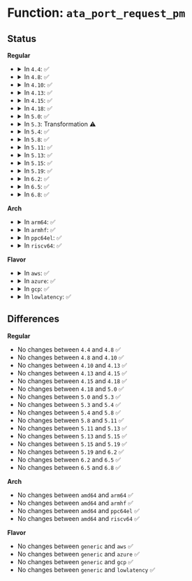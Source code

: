 # Function: <code>ata_port_request_pm</code>

## Status
<b>Regular</b>
<ul>
<li>
<details>
<summary>In <code>4.4</code>: ✅</summary>

```c
void ata_port_request_pm(struct ata_port *ap, pm_message_t mesg, unsigned int action, unsigned int ehi_flags, bool async);
```

**Collision:** Unique Static

**Inline:** No

**Transformation:** False

**Instances:**

```
In drivers/ata/libata-core.c (ffffffff815c8ac0)
Location: drivers/ata/libata-core.c:5309
Inline: False
Direct callers:
  - drivers/ata/libata-core.c:ata_sas_port_suspend
  - drivers/ata/libata-core.c:ata_sas_port_resume
  - drivers/ata/libata-core.c:ata_port_runtime_resume
  - drivers/ata/libata-core.c:ata_port_runtime_suspend
  - drivers/ata/libata-core.c:ata_port_pm_poweroff
  - drivers/ata/libata-core.c:ata_port_pm_freeze
  - drivers/ata/libata-core.c:ata_port_pm_suspend
  - drivers/ata/libata-core.c:ata_port_pm_resume
```
**Symbols:**

```
ffffffff815c8ac0-ffffffff815c8bb0: ata_port_request_pm (STB_LOCAL)
```
</details>
</li>
<li>
<details>
<summary>In <code>4.8</code>: ✅</summary>

```c
void ata_port_request_pm(struct ata_port *ap, pm_message_t mesg, unsigned int action, unsigned int ehi_flags, bool async);
```

**Collision:** Unique Static

**Inline:** No

**Transformation:** False

**Instances:**

```
In drivers/ata/libata-core.c (ffffffff816210c0)
Location: drivers/ata/libata-core.c:5501
Inline: False
Direct callers:
  - drivers/ata/libata-core.c:ata_sas_port_resume
  - drivers/ata/libata-core.c:ata_sas_port_suspend
  - drivers/ata/libata-core.c:ata_port_runtime_resume
  - drivers/ata/libata-core.c:ata_port_runtime_suspend
  - drivers/ata/libata-core.c:ata_port_pm_resume
  - drivers/ata/libata-core.c:ata_port_pm_poweroff
  - drivers/ata/libata-core.c:ata_port_pm_freeze
  - drivers/ata/libata-core.c:ata_port_pm_suspend
```
**Symbols:**

```
ffffffff816210c0-ffffffff816211b0: ata_port_request_pm (STB_LOCAL)
```
</details>
</li>
<li>
<details>
<summary>In <code>4.10</code>: ✅</summary>

```c
void ata_port_request_pm(struct ata_port *ap, pm_message_t mesg, unsigned int action, unsigned int ehi_flags, bool async);
```

**Collision:** Unique Static

**Inline:** No

**Transformation:** False

**Instances:**

```
In drivers/ata/libata-core.c (ffffffff81651c40)
Location: drivers/ata/libata-core.c:5543
Inline: False
Direct callers:
  - drivers/ata/libata-core.c:ata_sas_port_resume
  - drivers/ata/libata-core.c:ata_sas_port_suspend
  - drivers/ata/libata-core.c:ata_port_runtime_resume
  - drivers/ata/libata-core.c:ata_port_runtime_suspend
  - drivers/ata/libata-core.c:ata_port_pm_resume
  - drivers/ata/libata-core.c:ata_port_pm_poweroff
  - drivers/ata/libata-core.c:ata_port_pm_freeze
  - drivers/ata/libata-core.c:ata_port_pm_suspend
```
**Symbols:**

```
ffffffff81651c40-ffffffff81651d30: ata_port_request_pm (STB_LOCAL)
```
</details>
</li>
<li>
<details>
<summary>In <code>4.13</code>: ✅</summary>

```c
void ata_port_request_pm(struct ata_port *ap, pm_message_t mesg, unsigned int action, unsigned int ehi_flags, bool async);
```

**Collision:** Unique Static

**Inline:** No

**Transformation:** False

**Instances:**

```
In drivers/ata/libata-core.c (ffffffff81666290)
Location: drivers/ata/libata-core.c:5629
Inline: False
Direct callers:
  - drivers/ata/libata-core.c:ata_sas_port_resume
  - drivers/ata/libata-core.c:ata_sas_port_suspend
  - drivers/ata/libata-core.c:ata_port_runtime_resume
  - drivers/ata/libata-core.c:ata_port_runtime_suspend
  - drivers/ata/libata-core.c:ata_port_pm_resume
  - drivers/ata/libata-core.c:ata_port_pm_poweroff
  - drivers/ata/libata-core.c:ata_port_pm_freeze
  - drivers/ata/libata-core.c:ata_port_pm_suspend
```
**Symbols:**

```
ffffffff81666290-ffffffff81666362: ata_port_request_pm (STB_LOCAL)
```
</details>
</li>
<li>
<details>
<summary>In <code>4.15</code>: ✅</summary>

```c
void ata_port_request_pm(struct ata_port *ap, pm_message_t mesg, unsigned int action, unsigned int ehi_flags, bool async);
```

**Collision:** Unique Static

**Inline:** No

**Transformation:** False

**Instances:**

```
In drivers/ata/libata-core.c (ffffffff816cf8f0)
Location: drivers/ata/libata-core.c:5660
Inline: False
Direct callers:
  - drivers/ata/libata-core.c:ata_sas_port_resume
  - drivers/ata/libata-core.c:ata_sas_port_suspend
  - drivers/ata/libata-core.c:ata_port_runtime_resume
  - drivers/ata/libata-core.c:ata_port_runtime_suspend
  - drivers/ata/libata-core.c:ata_port_pm_resume
  - drivers/ata/libata-core.c:ata_port_pm_poweroff
  - drivers/ata/libata-core.c:ata_port_pm_freeze
  - drivers/ata/libata-core.c:ata_port_pm_suspend
```
**Symbols:**

```
ffffffff816cf8f0-ffffffff816cf9c2: ata_port_request_pm (STB_LOCAL)
```
</details>
</li>
<li>
<details>
<summary>In <code>4.18</code>: ✅</summary>

```c
void ata_port_request_pm(struct ata_port *ap, pm_message_t mesg, unsigned int action, unsigned int ehi_flags, bool async);
```

**Collision:** Unique Static

**Inline:** No

**Transformation:** False

**Instances:**

```
In drivers/ata/libata-core.c (ffffffff8170c330)
Location: drivers/ata/libata-core.c:5676
Inline: False
Direct callers:
  - drivers/ata/libata-core.c:ata_sas_port_resume
  - drivers/ata/libata-core.c:ata_sas_port_suspend
  - drivers/ata/libata-core.c:ata_port_runtime_resume
  - drivers/ata/libata-core.c:ata_port_runtime_suspend
  - drivers/ata/libata-core.c:ata_port_pm_resume
  - drivers/ata/libata-core.c:ata_port_pm_poweroff
  - drivers/ata/libata-core.c:ata_port_pm_freeze
  - drivers/ata/libata-core.c:ata_port_pm_suspend
```
**Symbols:**

```
ffffffff8170c330-ffffffff8170c3fe: ata_port_request_pm (STB_LOCAL)
```
</details>
</li>
<li>
<details>
<summary>In <code>5.0</code>: ✅</summary>

```c
void ata_port_request_pm(struct ata_port *ap, pm_message_t mesg, unsigned int action, unsigned int ehi_flags, bool async);
```

**Collision:** Unique Static

**Inline:** No

**Transformation:** False

**Instances:**

```
In drivers/ata/libata-core.c (ffffffff8172e7b0)
Location: drivers/ata/libata-core.c:5680
Inline: False
Direct callers:
  - drivers/ata/libata-core.c:ata_sas_port_resume
  - drivers/ata/libata-core.c:ata_sas_port_suspend
  - drivers/ata/libata-core.c:ata_port_runtime_resume
  - drivers/ata/libata-core.c:ata_port_runtime_suspend
  - drivers/ata/libata-core.c:ata_port_pm_resume
  - drivers/ata/libata-core.c:ata_port_pm_poweroff
  - drivers/ata/libata-core.c:ata_port_pm_freeze
  - drivers/ata/libata-core.c:ata_port_pm_suspend
```
**Symbols:**

```
ffffffff8172e7b0-ffffffff8172e87e: ata_port_request_pm (STB_LOCAL)
```
</details>
</li>
<li>
<details>
<summary>In <code>5.3</code>: Transformation ⚠️</summary>

```c
void ata_port_request_pm(struct ata_port *ap, pm_message_t mesg, unsigned int action, unsigned int ehi_flags, bool async);
```

**Collision:** Unique Static

**Inline:** No

**Transformation:** True

**Instances:**

```
In drivers/ata/libata-core.c (0)
Location: drivers/ata/libata-core.c:5665
Inline: False
Direct callers:
  - drivers/ata/libata-core.c:ata_sas_port_resume
  - drivers/ata/libata-core.c:ata_sas_port_suspend
  - drivers/ata/libata-core.c:ata_port_runtime_resume
  - drivers/ata/libata-core.c:ata_port_runtime_suspend
  - drivers/ata/libata-core.c:ata_port_pm_resume
  - drivers/ata/libata-core.c:ata_port_pm_poweroff
  - drivers/ata/libata-core.c:ata_port_pm_freeze
  - drivers/ata/libata-core.c:ata_port_pm_suspend
```
**Symbols:**

```
ffffffff81769f90-ffffffff8176a06f: ata_port_request_pm (STB_LOCAL)
ffffffff81770c6d-ffffffff81770c93: ata_port_request_pm.cold (STB_LOCAL)
```
</details>
</li>
<li>
<details>
<summary>In <code>5.4</code>: ✅</summary>

```c
void ata_port_request_pm(struct ata_port *ap, pm_message_t mesg, unsigned int action, unsigned int ehi_flags, bool async);
```

**Collision:** Unique Static

**Inline:** No

**Transformation:** False

**Instances:**

```
In drivers/ata/libata-core.c (ffffffff8178dff0)
Location: drivers/ata/libata-core.c:5689
Inline: False
Direct callers:
  - drivers/ata/libata-core.c:ata_sas_port_resume
  - drivers/ata/libata-core.c:ata_sas_port_suspend
  - drivers/ata/libata-core.c:ata_port_runtime_resume
  - drivers/ata/libata-core.c:ata_port_runtime_suspend
  - drivers/ata/libata-core.c:ata_port_pm_resume
  - drivers/ata/libata-core.c:ata_port_pm_poweroff
  - drivers/ata/libata-core.c:ata_port_pm_freeze
  - drivers/ata/libata-core.c:ata_port_pm_suspend
```
**Symbols:**

```
ffffffff8178dff0-ffffffff8178e0c2: ata_port_request_pm (STB_LOCAL)
```
</details>
</li>
<li>
<details>
<summary>In <code>5.8</code>: ✅</summary>

```c
void ata_port_request_pm(struct ata_port *ap, pm_message_t mesg, unsigned int action, unsigned int ehi_flags, bool async);
```

**Collision:** Unique Static

**Inline:** No

**Transformation:** False

**Instances:**

```
In drivers/ata/libata-core.c (ffffffff81853b90)
Location: drivers/ata/libata-core.c:4928
Inline: False
Direct callers:
  - drivers/ata/libata-core.c:ata_sas_port_resume
  - drivers/ata/libata-core.c:ata_sas_port_suspend
  - drivers/ata/libata-core.c:ata_port_runtime_resume
  - drivers/ata/libata-core.c:ata_port_runtime_suspend
  - drivers/ata/libata-core.c:ata_port_pm_resume
  - drivers/ata/libata-core.c:ata_port_pm_poweroff
  - drivers/ata/libata-core.c:ata_port_pm_freeze
  - drivers/ata/libata-core.c:ata_port_pm_suspend
```
**Symbols:**

```
ffffffff81853b90-ffffffff81853c9f: ata_port_request_pm (STB_LOCAL)
```
</details>
</li>
<li>
<details>
<summary>In <code>5.11</code>: ✅</summary>

```c
void ata_port_request_pm(struct ata_port *ap, pm_message_t mesg, unsigned int action, unsigned int ehi_flags, bool async);
```

**Collision:** Unique Static

**Inline:** No

**Transformation:** False

**Instances:**

```
In drivers/ata/libata-core.c (ffffffff81863e60)
Location: drivers/ata/libata-core.c:4928
Inline: False
Direct callers:
  - drivers/ata/libata-core.c:ata_sas_port_resume
  - drivers/ata/libata-core.c:ata_sas_port_suspend
  - drivers/ata/libata-core.c:ata_port_runtime_resume
  - drivers/ata/libata-core.c:ata_port_runtime_suspend
  - drivers/ata/libata-core.c:ata_port_pm_resume
  - drivers/ata/libata-core.c:ata_port_pm_poweroff
  - drivers/ata/libata-core.c:ata_port_pm_freeze
  - drivers/ata/libata-core.c:ata_port_pm_suspend
```
**Symbols:**

```
ffffffff81863e60-ffffffff81863f6f: ata_port_request_pm (STB_LOCAL)
```
</details>
</li>
<li>
<details>
<summary>In <code>5.13</code>: ✅</summary>

```c
void ata_port_request_pm(struct ata_port *ap, pm_message_t mesg, unsigned int action, unsigned int ehi_flags, bool async);
```

**Collision:** Unique Static

**Inline:** No

**Transformation:** False

**Instances:**

```
In drivers/ata/libata-core.c (ffffffff81846ac0)
Location: drivers/ata/libata-core.c:4928
Inline: False
Direct callers:
  - drivers/ata/libata-core.c:ata_sas_port_resume
  - drivers/ata/libata-core.c:ata_sas_port_suspend
  - drivers/ata/libata-core.c:ata_port_runtime_resume
  - drivers/ata/libata-core.c:ata_port_runtime_suspend
  - drivers/ata/libata-core.c:ata_port_pm_resume
  - drivers/ata/libata-core.c:ata_port_pm_poweroff
  - drivers/ata/libata-core.c:ata_port_pm_freeze
  - drivers/ata/libata-core.c:ata_port_pm_suspend
```
**Symbols:**

```
ffffffff81846ac0-ffffffff81846bcf: ata_port_request_pm (STB_LOCAL)
```
</details>
</li>
<li>
<details>
<summary>In <code>5.15</code>: ✅</summary>

```c
void ata_port_request_pm(struct ata_port *ap, pm_message_t mesg, unsigned int action, unsigned int ehi_flags, bool async);
```

**Collision:** Unique Static

**Inline:** No

**Transformation:** False

**Instances:**

```
In drivers/ata/libata-core.c (ffffffff818d2ee0)
Location: drivers/ata/libata-core.c:4988
Inline: False
Direct callers:
  - drivers/ata/libata-core.c:ata_sas_port_resume
  - drivers/ata/libata-core.c:ata_sas_port_suspend
  - drivers/ata/libata-core.c:ata_port_runtime_resume
  - drivers/ata/libata-core.c:ata_port_runtime_suspend
  - drivers/ata/libata-core.c:ata_port_pm_resume
  - drivers/ata/libata-core.c:ata_port_pm_poweroff
  - drivers/ata/libata-core.c:ata_port_pm_freeze
  - drivers/ata/libata-core.c:ata_port_pm_suspend
```
**Symbols:**

```
ffffffff818d2ee0-ffffffff818d2fef: ata_port_request_pm (STB_LOCAL)
```
</details>
</li>
<li>
<details>
<summary>In <code>5.19</code>: ✅</summary>

```c
void ata_port_request_pm(struct ata_port *ap, pm_message_t mesg, unsigned int action, unsigned int ehi_flags, bool async);
```

**Collision:** Unique Static

**Inline:** No

**Transformation:** False

**Instances:**

```
In drivers/ata/libata-core.c (ffffffff81a23560)
Location: drivers/ata/libata-core.c:4972
Inline: False
Direct callers:
  - drivers/ata/libata-core.c:ata_sas_port_resume
  - drivers/ata/libata-core.c:ata_sas_port_suspend
  - drivers/ata/libata-core.c:ata_port_runtime_resume
  - drivers/ata/libata-core.c:ata_port_runtime_suspend
  - drivers/ata/libata-core.c:ata_port_pm_resume
  - drivers/ata/libata-core.c:ata_port_pm_poweroff
  - drivers/ata/libata-core.c:ata_port_pm_freeze
  - drivers/ata/libata-core.c:ata_port_pm_suspend
```
**Symbols:**

```
ffffffff81a23560-ffffffff81a23685: ata_port_request_pm (STB_LOCAL)
```
</details>
</li>
<li>
<details>
<summary>In <code>6.2</code>: ✅</summary>

```c
void ata_port_request_pm(struct ata_port *ap, pm_message_t mesg, unsigned int action, unsigned int ehi_flags, bool async);
```

**Collision:** Unique Static

**Inline:** No

**Transformation:** False

**Instances:**

```
In drivers/ata/libata-core.c (ffffffff81ba5380)
Location: drivers/ata/libata-core.c:4978
Inline: False
Direct callers:
  - drivers/ata/libata-core.c:ata_sas_port_resume
  - drivers/ata/libata-core.c:ata_sas_port_suspend
  - drivers/ata/libata-core.c:ata_port_runtime_resume
  - drivers/ata/libata-core.c:ata_port_runtime_suspend
  - drivers/ata/libata-core.c:ata_port_pm_resume
  - drivers/ata/libata-core.c:ata_port_pm_poweroff
  - drivers/ata/libata-core.c:ata_port_pm_freeze
  - drivers/ata/libata-core.c:ata_port_pm_suspend
```
**Symbols:**

```
ffffffff81ba5380-ffffffff81ba54a5: ata_port_request_pm (STB_LOCAL)
```
</details>
</li>
<li>
<details>
<summary>In <code>6.5</code>: ✅</summary>

```c
void ata_port_request_pm(struct ata_port *ap, pm_message_t mesg, unsigned int action, unsigned int ehi_flags, bool async);
```

**Collision:** Unique Static

**Inline:** No

**Transformation:** False

**Instances:**

```
In drivers/ata/libata-core.c (ffffffff81bfb9d0)
Location: drivers/ata/libata-core.c:5203
Inline: False
Direct callers:
  - drivers/ata/libata-core.c:ata_sas_port_resume
  - drivers/ata/libata-core.c:ata_sas_port_suspend
  - drivers/ata/libata-core.c:ata_port_runtime_resume
  - drivers/ata/libata-core.c:ata_port_runtime_suspend
  - drivers/ata/libata-core.c:ata_port_pm_resume
  - drivers/ata/libata-core.c:ata_port_pm_poweroff
  - drivers/ata/libata-core.c:ata_port_pm_freeze
  - drivers/ata/libata-core.c:ata_port_pm_suspend
```
**Symbols:**

```
ffffffff81bfb9d0-ffffffff81bfbaf5: ata_port_request_pm (STB_LOCAL)
```
</details>
</li>
<li>
<details>
<summary>In <code>6.8</code>: ✅</summary>

```c
void ata_port_request_pm(struct ata_port *ap, pm_message_t mesg, unsigned int action, unsigned int ehi_flags, bool async);
```

**Collision:** Unique Static

**Inline:** No

**Transformation:** False

**Instances:**

```
In drivers/ata/libata-core.c (ffffffff81c51500)
Location: drivers/ata/libata-core.c:5173
Inline: False
Direct callers:
  - drivers/ata/libata-core.c:ata_sas_port_resume
  - drivers/ata/libata-core.c:ata_sas_port_suspend
  - drivers/ata/libata-core.c:ata_port_runtime_resume
  - drivers/ata/libata-core.c:ata_port_runtime_suspend
  - drivers/ata/libata-core.c:ata_port_pm_freeze
  - drivers/ata/libata-core.c:ata_port_pm_suspend
```
**Symbols:**

```
ffffffff81c51500-ffffffff81c51657: ata_port_request_pm (STB_LOCAL)
```
</details>
</li>
</ul>
<b>Arch</b>
<ul>
<li>
<details>
<summary>In <code>arm64</code>: ✅</summary>

```c
void ata_port_request_pm(struct ata_port *ap, pm_message_t mesg, unsigned int action, unsigned int ehi_flags, bool async);
```

**Collision:** Unique Static

**Inline:** No

**Transformation:** False

**Instances:**

```
In drivers/ata/libata-core.c (ffff800010998f90)
Location: drivers/ata/libata-core.c:5689
Inline: False
Direct callers:
  - drivers/ata/libata-core.c:ata_sas_port_resume
  - drivers/ata/libata-core.c:ata_sas_port_suspend
  - drivers/ata/libata-core.c:ata_port_runtime_resume
  - drivers/ata/libata-core.c:ata_port_runtime_suspend
  - drivers/ata/libata-core.c:ata_port_pm_resume
  - drivers/ata/libata-core.c:ata_port_pm_poweroff
  - drivers/ata/libata-core.c:ata_port_pm_freeze
  - drivers/ata/libata-core.c:ata_port_pm_suspend
```
**Symbols:**

```
ffff800010998f90-ffff8000109990d8: ata_port_request_pm (STB_LOCAL)
```
</details>
</li>
<li>
<details>
<summary>In <code>armhf</code>: ✅</summary>

```c
void ata_port_request_pm(struct ata_port *ap, pm_message_t mesg, unsigned int action, unsigned int ehi_flags, bool async);
```

**Collision:** Unique Static

**Inline:** No

**Transformation:** False

**Instances:**

```
In drivers/ata/libata-core.c (c0a675f8)
Location: drivers/ata/libata-core.c:5689
Inline: False
Direct callers:
  - drivers/ata/libata-core.c:ata_sas_port_resume
  - drivers/ata/libata-core.c:ata_sas_port_suspend
  - drivers/ata/libata-core.c:ata_port_runtime_resume
  - drivers/ata/libata-core.c:ata_port_runtime_suspend
  - drivers/ata/libata-core.c:ata_port_pm_resume
  - drivers/ata/libata-core.c:ata_port_pm_poweroff
  - drivers/ata/libata-core.c:ata_port_pm_freeze
  - drivers/ata/libata-core.c:ata_port_pm_suspend
```
**Symbols:**

```
c0a675f8-c0a67708: ata_port_request_pm (STB_LOCAL)
```
</details>
</li>
<li>
<details>
<summary>In <code>ppc64el</code>: ✅</summary>

```c
void ata_port_request_pm(struct ata_port *ap, pm_message_t mesg, unsigned int action, unsigned int ehi_flags, bool async);
```

**Collision:** Unique Static

**Inline:** No

**Transformation:** False

**Instances:**

```
In drivers/ata/libata-core.c (c000000000a59de0)
Location: drivers/ata/libata-core.c:5689
Inline: False
Direct callers:
  - drivers/ata/libata-core.c:ata_sas_port_resume
  - drivers/ata/libata-core.c:ata_sas_port_suspend
  - drivers/ata/libata-core.c:ata_port_runtime_resume
  - drivers/ata/libata-core.c:ata_port_runtime_suspend
  - drivers/ata/libata-core.c:ata_port_pm_resume
  - drivers/ata/libata-core.c:ata_port_pm_poweroff
  - drivers/ata/libata-core.c:ata_port_pm_freeze
  - drivers/ata/libata-core.c:ata_port_pm_suspend
```
**Symbols:**

```
c000000000a59de0-c000000000a59f50: ata_port_request_pm (STB_LOCAL)
```
</details>
</li>
<li>
<details>
<summary>In <code>riscv64</code>: ✅</summary>

```c
void ata_port_request_pm(struct ata_port *ap, pm_message_t mesg, unsigned int action, unsigned int ehi_flags, bool async);
```

**Collision:** Unique Static

**Inline:** No

**Transformation:** False

**Instances:**

```
In drivers/ata/libata-core.c (ffffffe0005f8402)
Location: drivers/ata/libata-core.c:5689
Inline: False
Direct callers:
  - drivers/ata/libata-core.c:ata_sas_port_resume
  - drivers/ata/libata-core.c:ata_sas_port_suspend
  - drivers/ata/libata-core.c:ata_port_runtime_resume
  - drivers/ata/libata-core.c:ata_port_runtime_suspend
  - drivers/ata/libata-core.c:ata_port_pm_resume
  - drivers/ata/libata-core.c:ata_port_pm_poweroff
  - drivers/ata/libata-core.c:ata_port_pm_freeze
  - drivers/ata/libata-core.c:ata_port_pm_suspend
```
**Symbols:**

```
ffffffe0005f8402-ffffffe0005f84e8: ata_port_request_pm (STB_LOCAL)
```
</details>
</li>
</ul>
<b>Flavor</b>
<ul>
<li>
<details>
<summary>In <code>aws</code>: ✅</summary>

```c
void ata_port_request_pm(struct ata_port *ap, pm_message_t mesg, unsigned int action, unsigned int ehi_flags, bool async);
```

**Collision:** Unique Static

**Inline:** No

**Transformation:** False

**Instances:**

```
In drivers/ata/libata-core.c (ffffffff81753180)
Location: drivers/ata/libata-core.c:5689
Inline: False
Direct callers:
  - drivers/ata/libata-core.c:ata_sas_port_resume
  - drivers/ata/libata-core.c:ata_sas_port_suspend
  - drivers/ata/libata-core.c:ata_port_runtime_resume
  - drivers/ata/libata-core.c:ata_port_runtime_suspend
  - drivers/ata/libata-core.c:ata_port_pm_resume
  - drivers/ata/libata-core.c:ata_port_pm_poweroff
  - drivers/ata/libata-core.c:ata_port_pm_freeze
  - drivers/ata/libata-core.c:ata_port_pm_suspend
```
**Symbols:**

```
ffffffff81753180-ffffffff81753252: ata_port_request_pm (STB_LOCAL)
```
</details>
</li>
<li>
<details>
<summary>In <code>azure</code>: ✅</summary>

```c
void ata_port_request_pm(struct ata_port *ap, pm_message_t mesg, unsigned int action, unsigned int ehi_flags, bool async);
```

**Collision:** Unique Static

**Inline:** No

**Transformation:** False

**Instances:**

```
In drivers/ata/libata-core.c (ffffffff81733020)
Location: drivers/ata/libata-core.c:5689
Inline: False
Direct callers:
  - drivers/ata/libata-core.c:ata_sas_port_resume
  - drivers/ata/libata-core.c:ata_sas_port_suspend
  - drivers/ata/libata-core.c:ata_port_runtime_resume
  - drivers/ata/libata-core.c:ata_port_runtime_suspend
  - drivers/ata/libata-core.c:ata_port_pm_resume
  - drivers/ata/libata-core.c:ata_port_pm_poweroff
  - drivers/ata/libata-core.c:ata_port_pm_freeze
  - drivers/ata/libata-core.c:ata_port_pm_suspend
```
**Symbols:**

```
ffffffff81733020-ffffffff817330f2: ata_port_request_pm (STB_LOCAL)
```
</details>
</li>
<li>
<details>
<summary>In <code>gcp</code>: ✅</summary>

```c
void ata_port_request_pm(struct ata_port *ap, pm_message_t mesg, unsigned int action, unsigned int ehi_flags, bool async);
```

**Collision:** Unique Static

**Inline:** No

**Transformation:** False

**Instances:**

```
In drivers/ata/libata-core.c (ffffffff81782e70)
Location: drivers/ata/libata-core.c:5689
Inline: False
Direct callers:
  - drivers/ata/libata-core.c:ata_sas_port_resume
  - drivers/ata/libata-core.c:ata_sas_port_suspend
  - drivers/ata/libata-core.c:ata_port_runtime_resume
  - drivers/ata/libata-core.c:ata_port_runtime_suspend
  - drivers/ata/libata-core.c:ata_port_pm_resume
  - drivers/ata/libata-core.c:ata_port_pm_poweroff
  - drivers/ata/libata-core.c:ata_port_pm_freeze
  - drivers/ata/libata-core.c:ata_port_pm_suspend
```
**Symbols:**

```
ffffffff81782e70-ffffffff81782f42: ata_port_request_pm (STB_LOCAL)
```
</details>
</li>
<li>
<details>
<summary>In <code>lowlatency</code>: ✅</summary>

```c
void ata_port_request_pm(struct ata_port *ap, pm_message_t mesg, unsigned int action, unsigned int ehi_flags, bool async);
```

**Collision:** Unique Static

**Inline:** No

**Transformation:** False

**Instances:**

```
In drivers/ata/libata-core.c (ffffffff8179cd30)
Location: drivers/ata/libata-core.c:5689
Inline: False
Direct callers:
  - drivers/ata/libata-core.c:ata_sas_port_resume
  - drivers/ata/libata-core.c:ata_sas_port_suspend
  - drivers/ata/libata-core.c:ata_port_runtime_resume
  - drivers/ata/libata-core.c:ata_port_runtime_suspend
  - drivers/ata/libata-core.c:ata_port_pm_resume
  - drivers/ata/libata-core.c:ata_port_pm_poweroff
  - drivers/ata/libata-core.c:ata_port_pm_freeze
  - drivers/ata/libata-core.c:ata_port_pm_suspend
```
**Symbols:**

```
ffffffff8179cd30-ffffffff8179ce02: ata_port_request_pm (STB_LOCAL)
```
</details>
</li>
</ul>

## Differences
<b>Regular</b>
<ul>
<li>
No changes between <code>4.4</code> and <code>4.8</code> ✅
</li>
<li>
No changes between <code>4.8</code> and <code>4.10</code> ✅
</li>
<li>
No changes between <code>4.10</code> and <code>4.13</code> ✅
</li>
<li>
No changes between <code>4.13</code> and <code>4.15</code> ✅
</li>
<li>
No changes between <code>4.15</code> and <code>4.18</code> ✅
</li>
<li>
No changes between <code>4.18</code> and <code>5.0</code> ✅
</li>
<li>
No changes between <code>5.0</code> and <code>5.3</code> ✅
</li>
<li>
No changes between <code>5.3</code> and <code>5.4</code> ✅
</li>
<li>
No changes between <code>5.4</code> and <code>5.8</code> ✅
</li>
<li>
No changes between <code>5.8</code> and <code>5.11</code> ✅
</li>
<li>
No changes between <code>5.11</code> and <code>5.13</code> ✅
</li>
<li>
No changes between <code>5.13</code> and <code>5.15</code> ✅
</li>
<li>
No changes between <code>5.15</code> and <code>5.19</code> ✅
</li>
<li>
No changes between <code>5.19</code> and <code>6.2</code> ✅
</li>
<li>
No changes between <code>6.2</code> and <code>6.5</code> ✅
</li>
<li>
No changes between <code>6.5</code> and <code>6.8</code> ✅
</li>
</ul>
<b>Arch</b>
<ul>
<li>
No changes between <code>amd64</code> and <code>arm64</code> ✅
</li>
<li>
No changes between <code>amd64</code> and <code>armhf</code> ✅
</li>
<li>
No changes between <code>amd64</code> and <code>ppc64el</code> ✅
</li>
<li>
No changes between <code>amd64</code> and <code>riscv64</code> ✅
</li>
</ul>
<b>Flavor</b>
<ul>
<li>
No changes between <code>generic</code> and <code>aws</code> ✅
</li>
<li>
No changes between <code>generic</code> and <code>azure</code> ✅
</li>
<li>
No changes between <code>generic</code> and <code>gcp</code> ✅
</li>
<li>
No changes between <code>generic</code> and <code>lowlatency</code> ✅
</li>
</ul>
